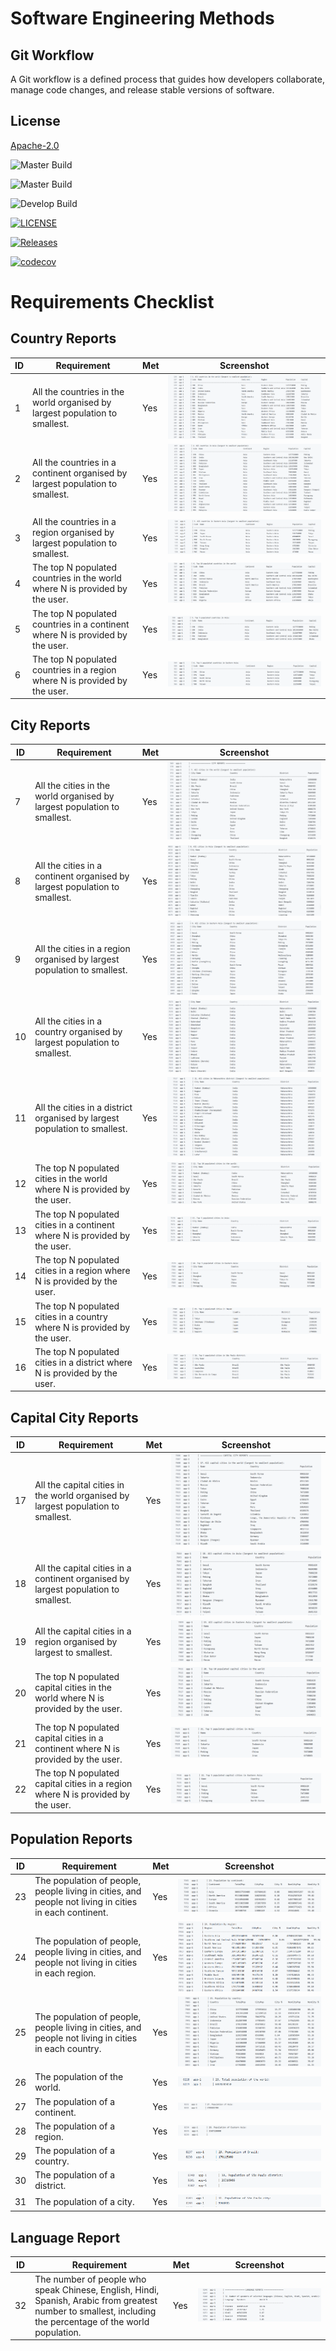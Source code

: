 # Software Engineering Methods

## Git Workflow

A Git workflow is a defined process that guides how developers collaborate, manage code changes, and release stable
versions of software.

## License

[Apache-2.0](https://www.apache.org/licenses/LICENSE-2.0)

![Master Build](https://github.com/myo-papa-kyaw/Group1DevopsCoursework/actions/workflows/main.yml/badge.svg?branch=master&style=flat-square&label=Master%20Build)

![Master Build](https://img.shields.io/github/actions/workflow/status/myo-papa-kyaw/Group1DevopsCoursework/main.yml?branch=master&style=flat-square&label=Master%20Build)

![Develop Build](https://img.shields.io/github/actions/workflow/status/myo-papa-kyaw/Group1DevopsCoursework/main.yml?branch=master&style=flat-square&label=Develop%20Build)

[![LICENSE](https://img.shields.io/github/license/myo-papa-kyaw/Group1DevopsCoursework.svg?style=flat-square)](https://github.com/myo-papa-kyaw/sem/blob/master/LICENSE)

[![Releases](https://img.shields.io/github/release/myo-papa-kyaw/Group1DevopsCoursework/all.svg?style=flat-square)](https://github.com/myo-papa-kyaw/sem/releases)

[![codecov](https://codecov.io/github/myo-papa-kyaw/Group1DevOpsCoursework/branch/master/graph/badge.svg?token=YLZQV1RFST)](https://codecov.io/gh/myo-papa-kyaw/Group1DevOpsCoursework)

# Requirements Checklist

## Country Reports

| ID | Requirement                                                                   | Met | Screenshot                   |
|----|-------------------------------------------------------------------------------|-----|------------------------------|
| 1  | All the countries in the world organised by largest population to smallest.   | Yes | ![Report 1](img/report1.png) |
| 2  | All the countries in a continent organised by largest population to smallest. | Yes | ![Report 2](img/report2.png) |
| 3  | All the countries in a region organised by largest population to smallest.    | Yes | ![Report 3](img/report3.png) |
| 4  | The top N populated countries in the world where N is provided by the user.   | Yes | ![Report 4](img/report4.png) |
| 5  | The top N populated countries in a continent where N is provided by the user. | Yes | ![Report 5](img/report5.png) |
| 6  | The top N populated countries in a region where N is provided by the user.    | Yes | ![Report 6](img/report6.png) |

## City Reports

| ID | Requirement                                                                | Met | Screenshot                     |
|----|----------------------------------------------------------------------------|-----|--------------------------------|
| 7  | All the cities in the world organised by largest population to smallest.   | Yes | ![Report 7](img/report7.png)   |
| 8  | All the cities in a continent organised by largest population to smallest. | Yes | ![Report 8](img/report8.png)   |
| 9  | All the cities in a region organised by largest population to smallest.    | Yes | ![Report 9](img/report9.png)   |
| 10 | All the cities in a country organised by largest population to smallest.   | Yes | ![Report 10](img/report10.png) |
| 11 | All the cities in a district organised by largest population to smallest.  | Yes | ![Report 11](img/report11.png) |
| 12 | The top N populated cities in the world where N is provided by the user.   | Yes | ![Report 12](img/report12.png) |
| 13 | The top N populated cities in a continent where N is provided by the user. | Yes | ![Report 13](img/report13.png) |
| 14 | The top N populated cities in a region where N is provided by the user.    | Yes | ![Report 14](img/report14.png) |
| 15 | The top N populated cities in a country where N is provided by the user.   | Yes | ![Report 15](img/report15.png) |
| 16 | The top N populated cities in a district where N is provided by the user.  | Yes | ![Report 16](img/report16.png) |

## Capital City Reports

| ID | Requirement                                                                        | Met | Screenshot                     |
|----|------------------------------------------------------------------------------------|-----|--------------------------------|
| 17 | All the capital cities in the world organised by largest population to smallest.   | Yes | ![Report 17](img/report17.png) |
| 18 | All the capital cities in a continent organised by largest population to smallest. | Yes | ![Report 18](img/report18.png) |
| 19 | All the capital cities in a region organised by largest to smallest.               | Yes | ![Report 19](img/report19.png) |
| 20 | The top N populated capital cities in the world where N is provided by the user.   | Yes | ![Report 20](img/report20.png) |
| 21 | The top N populated capital cities in a continent where N is provided by the user. | Yes | ![Report 21](img/report21.png) |
| 22 | The top N populated capital cities in a region where N is provided by the user.    | Yes | ![Report 22](img/report22.png) |

## Population Reports

| ID | Requirement                                                                                           | Met | Screenshot                     |
|----|-------------------------------------------------------------------------------------------------------|-----|--------------------------------|
| 23 | The population of people, people living in cities, and people not living in cities in each continent. | Yes | ![Report 23](img/report23.png) |
| 24 | The population of people, people living in cities, and people not living in cities in each region.    | Yes | ![Report 24](img/report24.png) |
| 25 | The population of people, people living in cities, and people not living in cities in each country.   | Yes | ![Report 25](img/report25.png) |
| 26 | The population of the world.                                                                          | Yes | ![Report 26](img/report26.png) | 
| 27 | The population of a continent.                                                                        | Yes | ![Report 27](img/report27.png) |
| 28 | The population of a region.                                                                           | Yes | ![Report 28](img/report28.png) |
| 29 | The population of a country.                                                                          | Yes | ![Report 29](img/report29.png) |
| 30 | The population of a district.                                                                         | Yes | ![Report 30](img/report30.png) |
| 31 | The population of a city.                                                                             | Yes | ![Report 31](img/report31.png) |

## Language Report

| ID | Requirement                                                                                                                                                 | Met | Screenshot                     |
|----|-------------------------------------------------------------------------------------------------------------------------------------------------------------|-----|--------------------------------|
| 32 | The number of people who speak Chinese, English, Hindi, Spanish, Arabic from greatest number to smallest, including the percentage of the world population. | Yes | ![Report 32](img/report32.png) |


